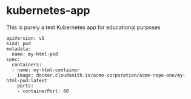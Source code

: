 # kubernetes-app
This is purely a test Kubernetes app for educational purposes

```
apiVersion: v1
kind: pod
metadata:
  name: my-html-pod
spec:
  containers:
  - name: my-html-container
    image: docker.cloudsmith.io/acme-corporation/acme-repo-one/my-html-pod:latest
    ports:
    - containerPort: 80
```
